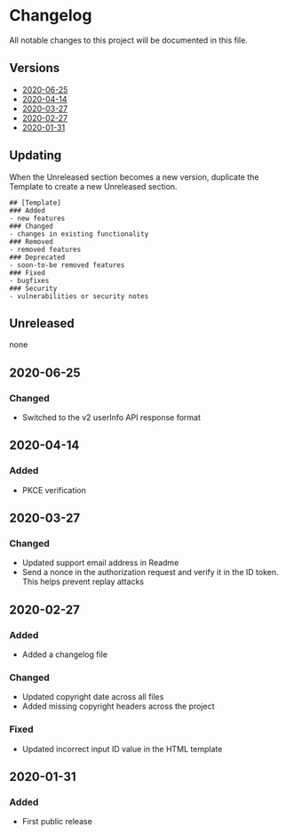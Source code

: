 # Changelog
All notable changes to this project will be documented in this file.

## Versions
- [2020-06-25](#2020-06-25)
- [2020-04-14](#2020-04-14)
- [2020-03-27](#2020-03-27)
- [2020-02-27](#2020-02-27)
- [2020-01-31](#2020-01-31)

## Updating
When the Unreleased section becomes a new version, duplicate the Template to create a new Unreleased section.
```
## [Template]
### Added
- new features
### Changed
- changes in existing functionality
### Removed
- removed features
### Deprecated
- soon-to-be removed features
### Fixed
- bugfixes
### Security
- vulnerabilities or security notes
```

## Unreleased
none

## 2020-06-25
### Changed
- Switched to the v2 userInfo API response format

## 2020-04-14
### Added
- PKCE verification

## 2020-03-27
### Changed
- Updated support email address in Readme
- Send a nonce in the authorization request and verify it in the ID token. This helps prevent replay attacks

## 2020-02-27
### Added
- Added a changelog file
### Changed
- Updated copyright date across all files
- Added missing copyright headers across the project
### Fixed
- Updated incorrect input ID value in the HTML template

## 2020-01-31
### Added
- First public release
